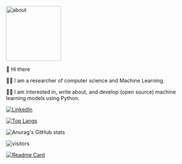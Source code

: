 <img src="https://raw.githubusercontent.com/samanemami/samanemami/main/docs/HW.gif" alt="about" style="height:150px;"> 

👋 Hi there

👨‍🔬 I am a researcher of computer science and Machine Learning. 

👨‍💻 I am interested in, write about, and develop (open source) machine learning models using Python.
 

 
<p> <a href="https://www.linkedin.com/in/saman-emami/" target="_blank"><img alt="LinkedIn" src="https://img.shields.io/badge/linkedin-%230077B5.svg?&style=for-the-badge&logo=linkedin&logoColor=white" /></a>

 
 
[![Top Langs](https://github-readme-stats.vercel.app/api/top-langs/?username=samanemami&layout=compact)](https://github.com/samanemami?tab=repositories)
 
![Anurag's GitHub stats](https://github-readme-stats.vercel.app/api?username=samanemami&show_icons=true&theme=radical)
 
![visitors](https://visitor-badge.glitch.me/badge?page_id=samanemami&left_color=green&right_color=blue) 

 [![Readme Card](https://github-readme-stats.vercel.app/api/pin/?username=samanemami&repo=github-readme-stats)](https://github.com/samanemami)


